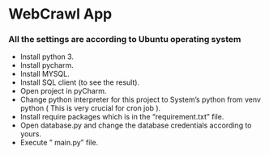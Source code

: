 # WebCrawl App
<h3>All the settings are according to Ubuntu operating system</h3>
<ul>
  <li>
    Install python 3.
  </li>
  <li>
    Install pycharm.
  </li>
  <li>
    Install MYSQL.
  </li>
  <li>
    Install SQL client (to see the result).
  </li>
  <li>
    Open project in pyCharm.
  </li>
  <li>
    Change python interpreter for this project to System’s python from venv python ( This is very crucial for cron job ).
  </li>
  <li>
    Install require packages which is in the “requirement.txt” file.
  </li>
  <li>
    Open database.py and change the database credentials according to yours.
  </li>
  <li>
    Execute ” main.py” file.
  </li>
</ul>
